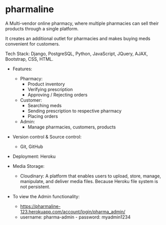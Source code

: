 # pharmaline

A Multi-vendor online pharmacy, where multiple pharmacies can sell their products through a single platform. 

It creates an additional outlet for pharmacies and makes buying meds convenient for customers. 

Tech Stack: Django, PostgreSQL, Python, JavaScript, JQuery, AJAX, Bootstrap, CSS, HTML.

- Features: 
	- Pharmacy:	
		- Product inventory
		- Verifying prescription
		- Approving / Rejecting orders
	- Customer:
		- Searching meds
		- Sending prescription to respective pharmacy
		- Placing orders
	- Admin:
		- Manage pharmacies, customers, products
		
- Version control & Source control:
	- Git, GitHub
	
- Deployment: Heroku

- Media Storage: 
  - Cloudinary: A platform that enables users to upload, store, manage, manipulate, and deliver media files. Because Heroku file system is not persistent.

- To view the Admin functionality: 
  - https://pharmaline-123.herokuapp.com/account/login/pharma_admin/
  - username: pharma-admin	- password: myadmin1234
